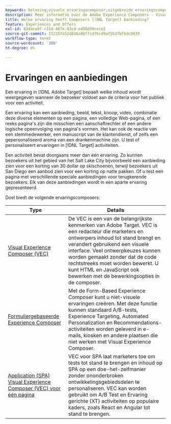 ```yaml
---
keywords: beleving;visuele ervaringscomposer;uitgebreide ervaringscomposer;formuliergebaseerde ervaringscomposer;formuliercomposer;visuele composer;beleving composer;gemengde inhoud;iframe;iframe-bosting;bust iframe;x-frame-opties;x frameopties;kruisoorsprong;problemen met oorsprong;verificatieworkflow
description: Meer informatie over de Adobe Experience Composers - Visual Experience Composer (VEC), Form-Based Experience Composer en de Single Page Visual Experience Composer.
title: Welke ervaring heeft Composers [!DNL Target] Aanbieding?
feature: Experiences and Offers
exl-id: 83daca9f-c154-487e-83cd-e458d50cece2
source-git-commit: 152257a52d836a88ffcd76cd9af5b3fbfbdc0839
workflow-type: tm+mt
source-wordcount: '380'
ht-degree: 0%

---
```


# Ervaringen en aanbiedingen

Een ervaring in [!DNL Adobe Target] bepaalt welke inhoud wordt weergegeven wanneer de bezoeker voldoet aan de criteria voor het publiek voor een activiteit.

Een ervaring kan een aanbieding, beeld, tekst, knoop, video, combinatie deze diverse elementen op een pagina, een volledige Web-pagina, of een reeks pagina&#39;s zijn die misschien een aanschaftrechter of een andere logische opeenvolging van pagina&#39;s vormen. Het kan ook de reactie van een stemmedewerker, een manuscript van de klantendienst, of zelfs een gepersonaliseerd aroma van een drankenmachine zijn. U test of personaliseert ervaringen in [!DNL Target] activiteiten.

Een activiteit bevat doorgaans meer dan één ervaring. Zo kunnen bezoekers uit het gebied van het Salt Lake City bijvoorbeeld een aanbieding zien voor een korting van 30 dollar op skischoenen, terwijl bezoekers uit San Diego een aanbod zien voor een korting op natte pakken. Of u test een pagina met verschillende speciale aanbiedingen voor terugkerende bezoekers. Elk van deze aanbiedingen wordt in een aparte ervaring gepresenteerd.

Doel biedt de volgende ervaringscomposers:

| Type | Details |
| --- | --- |
| [Visual Experience Composer (VEC)](/help/main/c-experiences/c-visual-experience-composer/visual-experience-composer.md#concept_CF63320EB8924B2F9BDA3C72256DCE50) | De VEC is een van de belangrijkste kenmerken van Adobe Target. VEC is een redacteur die marketers en ontwerpers inhoud tot stand brengt en verandert gebruikend een visuele interface. Veel ontwerpkeuzes kunnen worden gemaakt zonder dat de code rechtstreeks moet worden bewerkt. U kunt HTML en JavaScript ook bewerken met de bewerkingsopties in de composer. |
| [Formuliergebaseerde Experience Composer](/help/main/c-experiences/form-experience-composer.md#task_FAC842A6535045B68B4C1AD3E657E56E) | Met de Form-Based Experience Composer kunt u niet-visuele ervaringen creëren. Met deze functie kunnen standaard A/B-tests, Experience Targeting, Automated Personalization en Recommendations-activiteiten worden geleverd in e-mails, kiosken en andere plaatsen die niet werken met Visual Experience Composer. |
| [Application (SPA) Visual Experience Composer (VEC) voor één pagina](/help/main/c-experiences/spa-visual-experience-composer.md) | VEC voor SPA laat marketers toe om tests tot stand te brengen en inhoud op SPA op een doe-het-zelfmanier zonder ononderbroken ontwikkelingsgebiedsdelen te personaliseren. VEC kan worden gebruikt om A/B Test en Ervaring gerichte (XT) activiteiten op populaire kaders, zoals React en Angular tot stand te brengen. |
